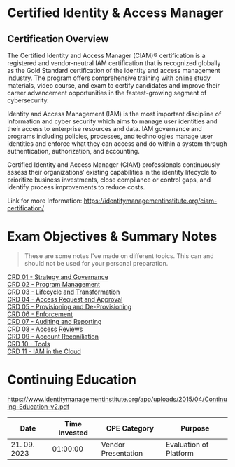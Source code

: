 # Certified Identity & Access Manager
## Certification Overview

The Certified Identity and Access Manager (CIAM)® certification is a registered and vendor-neutral IAM certification that is recognized globally as the Gold Standard certification of the identity and access management industry. The program offers comprehensive training with online study materials, video course, and exam to certify candidates and improve their career advancement opportunities in the fastest-growing segment of cybersecurity.

Identity and Access Management (IAM) is the most important discipline of information and cyber security which aims to manage user identities and their access to enterprise resources and data. IAM governance and programs including policies, processes, and technologies manage user identities and enforce what they can access and do within a system through authentication, authorization, and accounting.

Certified Identity and Access Manager (CIAM) professionals continuously assess their organizations’ existing capabilities in the identity lifecycle to prioritize business investments, close compliance or control gaps, and identify process improvements to reduce costs.

Link for more Information: https://identitymanagementinstitute.org/ciam-certification/

# Exam Objectives & Summary Notes

> These are some notes I've made on different topics. This can and should not be used for your personal preparation. 

[CRD 01 - Strategy and Governance](CRD_01_Strategy_and_Governance.md)<br>
[CRD 02 - Program Management](CRD_02_Program_Management.md)<br>
[CRD 03 - Lifecycle and Transformation](CRD_03_Lifecycle_and_Transformation.md)<br>
[CRD 04 - Access Request and Approval](CRD_04_Access_Request_and_Approval.md)<br>
[CRD 05 - Provisioning and De-Provisioning](CRD_05_Provisioning_and_DeProvisioning.md)<br>
[CRD 06 - Enforcement](CRD_06_Enforcement.md)<br>
[CRD 07 - Auditing and Reporting](CRD_07_Auditing_and_Reporting.md)<br>
[CRD 08 - Access Reviews](CRD_08_Access_Reviews.md)<br>
[CRD 09 - Account Reconiliation](CRD_09_Account_Reconciliation.md)<br>
[CRD 10 - Tools](CRD_10_Tools.md)<br>
[CRD 11 - IAM in the Cloud](CRD_11_IAM_in_the_Cloud.md)<br>

# Continuing Education

https://www.identitymanagementinstitute.org/app/uploads/2015/04/Continuing-Education-v2.pdf

| Date         | Time Invested | CPE Category        | Purpose    |
|--------------|---------------|---------------------|------------|
| 21. 09. 2023 | 01:00:00      | Vendor Presentation | Evaluation of Platform |
